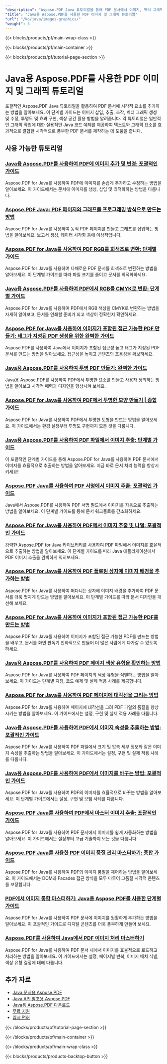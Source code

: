 ```yaml
---
"description": "Aspose.PDF Java 튜토리얼을 통해 PDF 문서에서 이미지, 벡터 그래픽, 시각적 요소를 다루는 방법을 배워보세요."
"title": "Java용 Aspose.PDF를 사용한 PDF 이미지 및 그래픽 튜토리얼"
"url": "/ko/java/images-graphics/"
"weight": 5
---
```


{{< blocks/products/pf/main-wrap-class >}}

{{< blocks/products/pf/main-container >}}

{{< blocks/products/pf/tutorial-page-section >}}
# Java용 Aspose.PDF를 사용한 PDF 이미지 및 그래픽 튜토리얼

포괄적인 Aspose.PDF Java 튜토리얼을 활용하여 PDF 문서에 시각적 요소를 추가하는 방법을 알아보세요. 이 단계별 가이드는 이미지 삽입, 추출, 조작, 벡터 그래픽 생성 및 수정, 투명도 및 효과 구현, 색상 공간 활용 방법을 알려줍니다. 각 튜토리얼은 일반적인 그래픽 작업에 대한 실용적인 Java 코드 예제를 제공하여 텍스트와 그래픽 요소를 효과적으로 결합한 시각적으로 풍부한 PDF 문서를 제작하는 데 도움을 줍니다.

## 사용 가능한 튜토리얼

### [Java용 Aspose.PDF를 사용하여 PDF에 이미지 추가 및 변경: 포괄적인 가이드](./add-change-images-aspose-pdf-java/)
Aspose.PDF for Java를 사용하여 PDF에 이미지를 손쉽게 추가하고 수정하는 방법을 알아보세요. 이 가이드에서는 문서에 이미지를 생성, 삽입 및 최적화하는 방법을 다룹니다.

### [Aspose.PDF Java: PDF 페이지와 그래프를 프로그래밍 방식으로 만드는 방법](./aspose-pdf-java-create-pages-graphs-pdfs/)
Aspose.PDF for Java를 사용하여 동적 PDF 페이지를 만들고 그래프를 삽입하는 방법을 알아보세요. 보고서 생성, 데이터 시각화 등에 이상적입니다.

### [Aspose.PDF for Java를 사용하여 PDF RGB를 회색조로 변환: 단계별 가이드](./convert-pdf-rgb-grayscale-aspose-java/)
Aspose.PDF for Java를 사용하여 다채로운 PDF 문서를 회색조로 변환하는 방법을 알아보세요. 이 단계별 가이드를 따라 파일 크기를 줄이고 문서를 최적화하세요.

### [Java용 Aspose.PDF를 사용하여 PDF에서 RGB를 CMYK로 변환: 단계별 가이드](./convert-rgb-cmyk-pdf-aspose-java/)
Aspose.PDF for Java를 사용하여 PDF에서 RGB 색상을 CMYK로 변환하는 방법을 자세히 알아보고, 문서를 인쇄할 준비가 되고 색상이 정확한지 확인하세요.

### [Aspose.PDF for Java를 사용하여 이미지가 포함된 접근 가능한 PDF 만들기: 태그가 지정된 PDF 생성을 위한 완벽한 가이드](./create-accessible-pdf-images-aspose-pdf-java/)
Aspose.PDF를 사용하여 Java에서 이미지가 포함된 접근성 높고 태그가 지정된 PDF 문서를 만드는 방법을 알아보세요. 접근성을 높이고 콘텐츠의 포용성을 확보하세요.

### [Java용 Aspose.PDF를 사용하여 투명 PDF 만들기: 완벽한 가이드](./create-transparent-pdfs-aspose-pdf-java/)
Java용 Aspose.PDF를 사용하여 PDF에서 투명한 요소를 만들고 사용자 정의하는 방법을 알아보고 시각적 매력과 디자인을 향상시켜 보세요.

### [Aspose.PDF for Java를 사용하여 PDF에서 투명한 모양 만들기 | 종합 가이드](./create-transparent-shapes-aspose-pdf-java/)
Aspose.PDF for Java를 사용하여 PDF에서 투명한 도형을 만드는 방법을 알아보세요. 이 가이드에서는 환경 설정부터 투명도 구현까지 모든 것을 다룹니다.

### [Java용 Aspose.PDF를 사용하여 PDF 파일에서 이미지 추출: 단계별 가이드](./extract-images-pdf-aspose-java/)
이 포괄적인 단계별 가이드를 통해 Aspose.PDF for Java를 사용하여 PDF 문서에서 이미지를 효율적으로 추출하는 방법을 알아보세요. 지금 바로 문서 처리 능력을 향상시키세요!

### [Aspose.PDF Java를 사용하여 PDF 서명에서 이미지 추출: 포괄적인 가이드](./extract-images-pdf-signatures-aspose-pdf-java/)
Java에서 Aspose.PDF를 사용하여 PDF 서명 필드에서 이미지를 자동으로 추출하는 방법을 알아보세요. 이 단계별 가이드를 통해 문서 워크플로를 간소화하세요.

### [Aspose.PDF for Java를 사용하여 PDF에서 이미지 추출 및 나열: 포괄적인 가이드](./aspose-pdf-java-extract-images/)
강력한 Aspose.PDF for Java 라이브러리를 사용하여 PDF 파일에서 이미지를 효율적으로 추출하는 방법을 알아보세요. 이 단계별 가이드를 따라 Java 애플리케이션에서 PDF 이미지 추출을 완벽하게 익혀보세요.

### [Aspose.PDF for Java를 사용하여 PDF 플로팅 상자에 이미지 배경을 추가하는 방법](./aspose-pdf-java-floatingbox-image-background/)
Aspose.PDF for Java를 사용하여 떠다니는 상자에 이미지 배경을 추가하여 PDF 문서를 더욱 멋지게 만드는 방법을 알아보세요. 이 단계별 가이드를 따라 문서 디자인을 개선해 보세요.

### [Aspose.PDF for Java를 사용하여 이미지가 포함된 접근 가능한 PDF를 만드는 방법](./create-accessible-pdfs-images-aspose-pdf-java/)
Aspose.PDF for Java를 사용하여 이미지가 포함된 접근 가능한 PDF를 만드는 방법을 배우고, 문서를 화면 판독기 친화적으로 만들어 더 많은 사람에게 다가갈 수 있도록 하세요.

### [Java용 Aspose.PDF를 사용하여 PDF 페이지 색상 유형을 확인하는 방법](./determine-pdf-page-color-types-aspose-java/)
Aspose.PDF for Java를 사용하여 PDF 페이지의 색상 유형을 식별하는 방법을 알아보세요. 이 가이드는 단계별 지침, 코드 예제 및 실제 적용 사례를 제공합니다.

### [Aspose.PDF for Java를 사용하여 PDF 페이지에 대각선을 그리는 방법](./draw-diagonal-lines-pdf-aspose-java/)
Aspose.PDF for Java를 사용하여 페이지에 대각선을 그려 PDF 파일의 품질을 향상시키는 방법을 알아보세요. 이 가이드에서는 설정, 구현 및 실제 적용 사례를 다룹니다.

### [Java용 Aspose.PDF를 사용하여 PDF에서 이미지 속성을 추출하는 방법: 포괄적인 가이드](./extract-image-properties-pdf-aspose-java/)
Aspose.PDF for Java를 사용하여 PDF 파일에서 크기 및 압축 세부 정보와 같은 이미지 속성을 추출하는 방법을 알아보세요. 이 가이드에서는 설정, 구현 및 실제 적용 사례를 다룹니다.

### [Java용 Aspose.PDF를 사용하여 PDF에서 이미지를 바꾸는 방법: 포괄적인 가이드](./replace-image-aspose-pdf-java-guide/)
Aspose.PDF for Java를 사용하여 PDF의 이미지를 효율적으로 바꾸는 방법을 알아보세요. 이 단계별 가이드에서는 설정, 구현 및 모범 사례를 다룹니다.

### [Aspose.PDF Java를 사용하여 PDF에서 마스터 이미지 추출: 포괄적인 가이드](./aspose-pdf-java-image-extraction-guide/)
Aspose.PDF for Java를 사용하여 PDF 문서에서 이미지를 쉽게 자동화하는 방법을 알아보세요. 이 가이드에서는 설정부터 고급 기술까지 모든 것을 다룹니다.

### [Aspose.PDF Java를 사용한 PDF 이미지 품질 관리 마스터하기: 종합 가이드](./aspose-pdf-java-image-quality-control/)
Aspose.PDF for Java를 사용하여 PDF의 이미지 품질을 제어하는 방법을 알아보세요. 이 가이드에서는 DOM과 Facades 접근 방식을 모두 다루어 고품질 시각적 콘텐츠를 보장합니다.

### [PDF에서 이미지 통합 마스터하기: Java용 Aspose.PDF를 사용한 단계별 가이드](./add-images-to-pdfs-using-aspose-pdf-for-java/)
Aspose.PDF for Java를 사용하여 PDF 문서에 이미지를 원활하게 추가하는 방법을 알아보세요. 이 포괄적인 가이드로 디지털 콘텐츠를 더욱 풍부하게 만들어 보세요.

### [Aspose.PDF를 사용하여 Java에서 PDF 이미지 처리 마스터하기](./mastering-pdf-image-processing-aspose-java/)
Aspose.PDF for Java를 사용하여 PDF 문서 내에서 이미지를 효율적으로 로드하고 처리하는 방법을 알아보세요. 이 가이드에서는 설정, 페이지별 반복, 이미지 배치 식별, 색상 유형 결정에 대해 다룹니다.

## 추가 자료

- [Java 문서용 Aspose.PDF](https://docs.aspose.com/pdf/java/)
- [Java API 참조용 Aspose.PDF](https://reference.aspose.com/pdf/java/)
- [Java용 Aspose.PDF 다운로드](https://releases.aspose.com/pdf/java/)
- [무료 지원](https://forum.aspose.com/)
- [임시 면허](https://purchase.aspose.com/temporary-license/)

{{< /blocks/products/pf/tutorial-page-section >}}

{{< /blocks/products/pf/main-container >}}

{{< /blocks/products/pf/main-wrap-class >}}

{{< blocks/products/products-backtop-button >}}